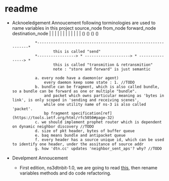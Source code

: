 # readme


* Acknoeledgement Annoucement 
    following torminologies are used to name variables in this project
            source_node         from_node           forward_node           destination_node
                |                   |                       |                   |
                |                   |                       |                   |
                |                   |                       |                   |
                ()                  ()                      ()                  ()
                
                *---------------------------------------------------------------*
                        this is called "send"
                *-----------------> * --------------------> * ----------------> *
                        this is called "transmition & retransmition"
                        note : "store and forward" is just semantic
                
                a. every node have a daemon(or agent)
                    every daemon keep some state : 1. //TODO
                b. bundle can be fragment, which is also called bundle, so a bundle can be forward as one or multiple "bundle".
                    and packet which owns particular meaning as 'bytes in link', is only scoped in 'sending and receiving scenes',
                    while one utility name of ns-3 is also called 'packet'.
                    bp fragment specification[ref](https://tools.ietf.org/html/rfc5050#page-32)
                c. we should implement prophet router which is dependent on dynamic neighbor discovery //TODO
                d. size of pkt header, bytes of buffer queue
                e. baq means bundle and antipacket queue
                f. every header has a source unique id, which can be used to identify one header, under the assitance of source addr
                g. how 'dtn.cc' updates 'neighbor_sent_aps'? why? //TODO
                        

* Develpment Annoucement

    * First edition, ns3dtnbit-1.0, we are going to read [this](https://www.netlab.tkk.fi/tutkimus/dtn/ns/), then rename variables methods and do code refactoring.
